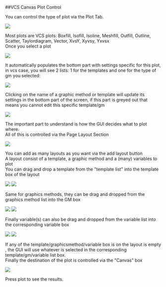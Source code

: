 ##VCS Canvas Plot Control

You can control the type of plot via the Plot Tab.    

<img src="http://uvcdat.llnl.gov/media/images/wiki/plottab.png">    

Most plots are VCS plots: Boxfill, Isofill, Isoline, Meshfill, Outfill, Outline, Scatter, Taylordiagram, Vector, XvsY, Xyvsy, Yxvsx        
Once you select a plot    

<img src="http://uvcdat.llnl.gov/media/images/wiki/selectplot.png">    
 
It automatically populates the bottom part with settings specific for this plot, in vcs case, you will see 2 lists: 1 for the templates and one for the type of gm you selected:    

<img src="http://uvcdat.llnl.gov/media/images/wiki/lists.png">    

Clicking on the name of a graphic method or template will update its settings in the bottom part of the screen, if this part is greyed out that means you cannot edit this specific template/gm    

<img src="http://uvcdat.llnl.gov/media/images/wiki/settings2.png">    

The important part to understand is how the GUI decides what to plot where.     
All of this is controlled via the Page Layout Section    

<img src="http://uvcdat.llnl.gov/media/images/wiki/pagelayout.png">    

You can add as many layouts as you want via the add layout button    
A layout consist of a template, a graphic method and a (many) variables to plot      
You can drag and drop a template from the "template list" into the template box of the layout    

<img src="http://uvcdat.llnl.gov/media/images/wiki/templatelist.png">
<img src="http://uvcdat.llnl.gov/media/images/wiki/templatebox.png">        

Same for graphics methods, they can be drag and dropped from the graphics method list into the GM box    

<img src="http://uvcdat.llnl.gov/media/images/wiki/gmlist.png">
<img src="http://uvcdat.llnl.gov/media/images/wiki/gmbox.png">    

Finally variable(s) can also be drag and dropped from the variable list into the corresponding variable box    

<img src="http://uvcdat.llnl.gov/media/images/wiki/variablelist.png">
<img src="http://uvcdat.llnl.gov/media/images/wiki/variablebox.png">    

If any of the template/graphicsmethod/variable box is on the layout is empty , the GUI will use whatever is selected in the corresponding template/gm/variable list box.    
Finally the destination of the plot is controlled via the "Canvas" box    

<img src="http://uvcdat.llnl.gov/media/images/wiki/canvastarget.png">      

Press plot to see the results.    
